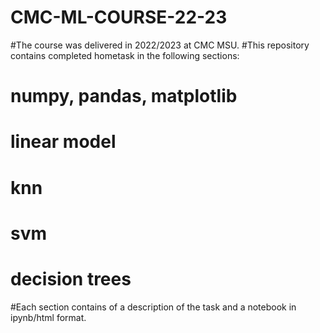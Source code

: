 # CMC-ML-COURSE-22-23
#The course was delivered in 2022/2023 at CMC MSU.
#This repository contains completed hometask in the following sections:
#    numpy, pandas, matplotlib
#    linear model
#    knn
#    svm
#    decision trees
#Each section contains of a description of the task and a notebook in ipynb/html format.
